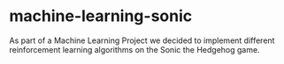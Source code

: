 # machine-learning-sonic
As part of a Machine Learning Project we decided to implement different reinforcement learning algorithms on the Sonic the Hedgehog game.
